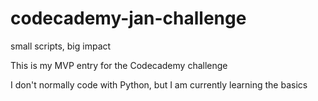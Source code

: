# codecademy-jan-challenge
small scripts, big impact

This is my MVP entry for the Codecademy challenge

I don't normally code with Python, but I am currently learning the basics